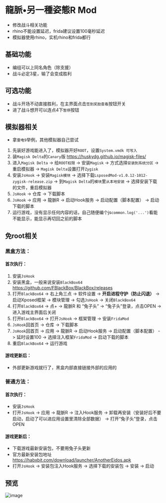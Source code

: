 # 龍脈•另一種姿態R Mod
* 修改战斗相关功能
* rhino不能设置延迟，frida建议设置100毫秒延迟
* 模拟器使用rhino，实机rhino和frida都行

## 基础功能
* 编组可以上同名角色（除支援）
* 战斗必定3星，输了会变成胜利

## 可选功能
* 战斗开场不动直接胜利，在主界面点击`签到奖励查看`按钮开关
* 进了战斗想开可以连点4下`暂停`按钮

## 模拟器相关
* 拿`雷电9`举例，其他模拟器自己尝试
1. 先装好游戏能进入了，模拟器开好`ROOT`，设置`System.vmdk 可写入`
2. 装`Magisk Delta`的`Canary`版 https://huskydg.github.io/magisk-files/
3. 进入`Magisk Delta` -> 给`ROOT权限` -> 安装`Magisk` -> 方式选择`安装到系统分区` -> 重启模拟器 -> `Magisk Delta`设置打开`Zygisk`
4. 安装`JsHook` -> 安装`Magisk模块` -> 选择下载`LsposedMod-v1.0.12-1012-zygisk-release.zip` -> 到`Magisk Delta`的`模块`里`从本地安装` -> 选择安装下载的文件，重启模拟器
5. `JsHook` -> 仓库 -> 下载脚本
6. `JsHook` -> 应用 -> 龍脈R -> 启动Hook服务 -> 启动配置（脚本配置） -> 启动下载的脚本
7. 运行游戏，没有显示任何内容的话，自己随便编个js`common.log('...')`看能不能显示，能显示再切回之前的脚本

## 免root相关
### 黑盒方法：
#### 首次执行：
1. 安装`JsHook`
2. 安装黑盒，一般来说安装`BlackBox64` https://github.com/FBlackBox/BlackBox/releases
3. 打开`BlackBox64` -> 右上角三点 -> 软件设置 -> **开启进程守护（防止闪退）** -> 启动Xposed框架 -> 模块管理 -> 勾选`JsHook` -> 关闭`BlackBox64`
4. 打开`BlackBox64` -> 点+ -> 龍脈R 和 “兔子头” -> “兔子头”登录，点击OPEN -> 进入游戏主界面后关闭
5. 打开`BlackBox64` -> 打开`JsHook` -> 框架管理 -> 安装`FridaMod`
6. `JsHook`回首页 -> 仓库 -> 下载脚本
7. `JsHook`回首页 -> 应用 -> 龍脈R -> 启动Hook服务 -> 启动配置（脚本配置） -> 延时设置100 -> 选择注入框架`FridaMod` -> 启动下载的脚本
8. 重启`BlackBox64` -> 运行游戏
#### 游戏更新后：
* 外部更新游戏就行了，黑盒内部直接链接外部的应用的

### 普通方法：
#### 首次执行：
* 安装`JsHook`
* 打开`JsHook` -> 应用 -> 龍脈R -> 注入Hook服务 -> 卸载再安装（安装好后不要启动，启动了可以进应用设置里清除全部数据） -> 打开“兔子头”登录，点击OPEN
#### 游戏更新后：
* 下载游戏最新安装包，不要用兔子头更新
* 官方最新安装包地址 https://habxbit.com/download/launcher/AnotherEidos.apk
* 打开`JsHook` -> 安装包注入Hook服务 -> 选择下载的安装包 -> 安装 -> 启动
  
## 预览
![image](https://i.imgur.com/yc49Hcz.jpg)
